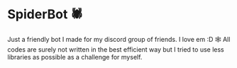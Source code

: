 # SpiderBot 🕷️
Just a friendly bot I made for my discord group of friends. I love em :D
🕸️
All codes are surely not written in the best efficient way but I tried to use less libraries as possible as a challenge for myself.
